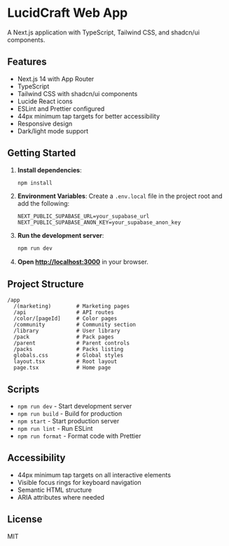 # LucidCraft Web App

A Next.js application with TypeScript, Tailwind CSS, and shadcn/ui components.

## Features

- Next.js 14 with App Router
- TypeScript
- Tailwind CSS with shadcn/ui components
- Lucide React icons
- ESLint and Prettier configured
- 44px minimum tap targets for better accessibility
- Responsive design
- Dark/light mode support

## Getting Started

1. **Install dependencies**:
   ```bash
   npm install
   ```

2. **Environment Variables**:
   Create a `.env.local` file in the project root and add the following:
   ```
   NEXT_PUBLIC_SUPABASE_URL=your_supabase_url
   NEXT_PUBLIC_SUPABASE_ANON_KEY=your_supabase_anon_key
   ```

3. **Run the development server**:
   ```bash
   npm run dev
   ```

4. **Open [http://localhost:3000](http://localhost:3000)** in your browser.

## Project Structure

```
/app
  /(marketing)        # Marketing pages
  /api                # API routes
  /color/[pageId]     # Color pages
  /community          # Community section
  /library            # User library
  /pack               # Pack pages
  /parent             # Parent controls
  /packs              # Packs listing
  globals.css         # Global styles
  layout.tsx          # Root layout
  page.tsx            # Home page
```

## Scripts

- `npm run dev` - Start development server
- `npm run build` - Build for production
- `npm start` - Start production server
- `npm run lint` - Run ESLint
- `npm run format` - Format code with Prettier

## Accessibility

- 44px minimum tap targets on all interactive elements
- Visible focus rings for keyboard navigation
- Semantic HTML structure
- ARIA attributes where needed

## License

MIT
